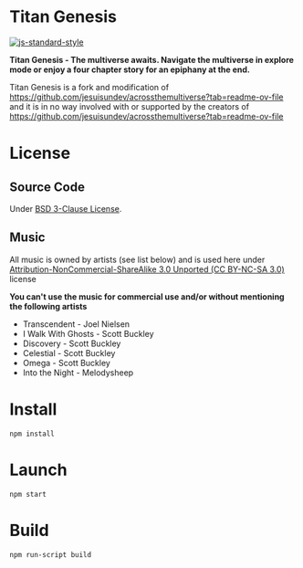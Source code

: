 # Titan Genesis
[![js-standard-style](https://img.shields.io/badge/code%20style-standard-brightgreen.svg?style=flat)](https://standardjs.com/)

**Titan Genesis - The multiverse awaits.
Navigate the multiverse in explore mode or enjoy a four chapter story for an epiphany at the end.**

Titan Genesis is a fork and modification of https://github.com/jesuisundev/acrossthemultiverse?tab=readme-ov-file and it is in no way involved with or supported by the creators of https://github.com/jesuisundev/acrossthemultiverse?tab=readme-ov-file 


# License

## Source Code

Under [BSD 3-Clause License](https://opensource.org/licenses/BSD-3-Clause).

## Music

All music is owned by artists (see list below) and is used here under 
[Attribution-NonCommercial-ShareAlike 3.0 Unported (CC BY-NC-SA 3.0)](https://creativecommons.org/licenses/by-nc-sa/3.0/) license


**You can't use the music for commercial use and/or without mentioning the following artists**

- Transcendent - Joel Nielsen
- I Walk With Ghosts - Scott Buckley
- Discovery - Scott Buckley
- Celestial - Scott Buckley
- Omega - Scott Buckley
- Into the Night - Melodysheep

# Install

```
npm install
```

# Launch

```
npm start
```

# Build

```
npm run-script build
```
